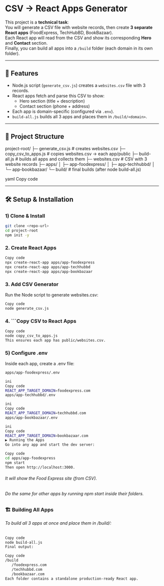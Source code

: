 # CSV → React Apps Generator

This project is a **technical task**:  
You will generate a CSV file with website records, then create **3 separate React apps** (FoodExpress, TechHubBD, BookBazaar).  
Each React app will read from the CSV and show its corresponding **Hero** and **Contact** section.  
Finally, you can build all apps into a `/build` folder (each domain in its own folder).

---

## 🚀 Features

- Node.js script (`generate_csv.js`) creates a `websites.csv` file with 3 records.
- React apps fetch and parse this CSV to show:
  - Hero section (title + description)
  - Contact section (phone + address)
- Each app is domain-specific (configured via `.env`).
- `build-all.js` builds all 3 apps and places them in `/build/<domain>`.

---

## 📂 Project Structure

project-root/
├─ generate_csv.js # creates websites.csv
├─ copy_csv_to_apps.js # copies websites.csv → each app/public
├─ build-all.js # builds all apps and collects them
├─ websites.csv # CSV with 3 website records
├─ apps/
│ ├─ app-foodexpress/
│ ├─ app-techhubbd/
│ └─ app-bookbazaar/
└─ build/ # final builds (after node build-all.js)

yaml
Copy code

---

## 🛠️ Setup & Installation

### 1) Clone & Install

```bash
git clone <repo-url>
cd project-root
npm init -y
```

### 2. Create React Apps

```bash
Copy code
npx create-react-app apps/app-foodexpress
npx create-react-app apps/app-techhubbd
npx create-react-app apps/app-bookbazaar
```

### 3. Add CSV Generator

Run the Node script to generate websites.csv:

```bash
Copy code
node generate_csv.js
```

### 4. ```Copy CSV to React Apps

```bash
Copy code
node copy_csv_to_apps.js
This ensures each app has public/websites.csv.
```

### 5) Configure .env

Inside each app, create a .env file:

```bash
apps/app-foodexpress/.env

ini
Copy code
REACT_APP_TARGET_DOMAIN=foodexpress.com
apps/app-techhubbd/.env
```

```bash
ini
Copy code
REACT_APP_TARGET_DOMAIN=techhubbd.com
apps/app-bookbazaar/.env
```

```bash
ini
Copy code
REACT_APP_TARGET_DOMAIN=bookbazaar.com
▶️ Running the Apps
Go into any app and start the dev server:
```

```bash
Copy code
cd apps/app-foodexpress
npm start
Then open http://localhost:3000.
```

###### It will show the Food Express site (from CSV).

###### Do the same for other apps by running npm start inside their folders.

### 🏗️ Building All Apps

###### To build all 3 apps at once and place them in /build/<domain>:

```bash
Copy code
node build-all.js
Final output:
```

```bash
Copy code
/build
   /foodexpress.com
   /techhubbd.com
   /bookbazaar.com
Each folder contains a standalone production-ready React app.
```
